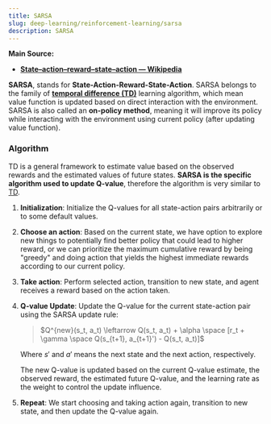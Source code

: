 ```yaml
---
title: SARSA
slug: deep-learning/reinforcement-learning/sarsa
description: SARSA
---
```


**Main Source:**

- **[State–action–reward–state–action — Wikipedia](https://en.wikipedia.org/wiki/State%E2%80%93action%E2%80%93reward%E2%80%93state%E2%80%93action)**

**SARSA**, stands for **State-Action-Reward-State-Action**. SARSA belongs to the family of [**temporal difference (TD)**](/deep-learning/reinforcement-learning/temporal-difference) learning algorithm, which mean value function is updated based on direct interaction with the environment. SARSA is also called an **on-policy method**, meaning it will improve its policy while interacting with the environment using current policy (after updating value function).

### Algorithm

TD is a general framework to estimate value based on the observed rewards and the estimated values of future states. **SARSA is the specific algorithm used to update Q-value**, therefore the algorithm is very similar to [TD](/deep-learning/reinforcement-learning/temporal-difference).

1.  **Initialization**: Initialize the Q-values for all state-action pairs arbitrarily or to some default values.

2.  **Choose an action**: Based on the current state, we have option to explore new things to potentially find better policy that could lead to higher reward, or we can prioritize the maximum cumulative reward by being "greedy" and doing action that yields the highest immediate rewards according to our current policy.

3.  **Take action**: Perform selected action, transition to new state, and agent receives a reward based on the action taken.

4.  **Q-value Update**: Update the Q-value for the current state-action pair using the SARSA update rule:

    > $Q^{new}(s_t, a_t) \leftarrow Q(s_t, a_t) + \alpha \space [r_t + \gamma \space Q(s_{t+1}, a_{t+1}') - Q(s_t, a_t)]$

    Where $s'$ and $a'$ means the next state and the next action, respectively.

    The new Q-value is updated based on the current Q-value estimate, the observed reward, the estimated future Q-value, and the learning rate as the weight to control the update influence.

5.  **Repeat**: We start choosing and taking action again, transition to new state, and then update the Q-value again.

